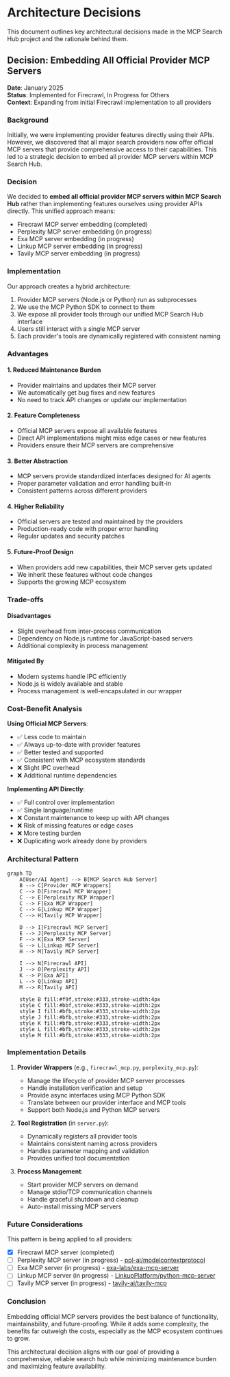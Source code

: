 # Architecture Decisions

This document outlines key architectural decisions made in the MCP Search Hub project and the rationale behind them.

## Decision: Embedding All Official Provider MCP Servers

**Date**: January 2025  
**Status**: Implemented for Firecrawl, In Progress for Others  
**Context**: Expanding from initial Firecrawl implementation to all providers

### Background

Initially, we were implementing provider features directly using their APIs. However, we discovered that all major search providers now offer official MCP servers that provide comprehensive access to their capabilities. This led to a strategic decision to embed all provider MCP servers within MCP Search Hub.

### Decision

We decided to **embed all official provider MCP servers within MCP Search Hub** rather than implementing features ourselves using provider APIs directly. This unified approach means:

- Firecrawl MCP server embedding (completed)
- Perplexity MCP server embedding (in progress)
- Exa MCP server embedding (in progress)
- Linkup MCP server embedding (in progress)
- Tavily MCP server embedding (in progress)

### Implementation

Our approach creates a hybrid architecture:

1. Provider MCP servers (Node.js or Python) run as subprocesses
2. We use the MCP Python SDK to connect to them
3. We expose all provider tools through our unified MCP Search Hub interface
4. Users still interact with a single MCP server
5. Each provider's tools are dynamically registered with consistent naming

### Advantages

#### 1. Reduced Maintenance Burden

- Provider maintains and updates their MCP server
- We automatically get bug fixes and new features
- No need to track API changes or update our implementation

#### 2. Feature Completeness

- Official MCP servers expose all available features
- Direct API implementations might miss edge cases or new features
- Providers ensure their MCP servers are comprehensive

#### 3. Better Abstraction

- MCP servers provide standardized interfaces designed for AI agents
- Proper parameter validation and error handling built-in
- Consistent patterns across different providers

#### 4. Higher Reliability

- Official servers are tested and maintained by the providers
- Production-ready code with proper error handling
- Regular updates and security patches

#### 5. Future-Proof Design

- When providers add new capabilities, their MCP server gets updated
- We inherit these features without code changes
- Supports the growing MCP ecosystem

### Trade-offs

#### Disadvantages

- Slight overhead from inter-process communication
- Dependency on Node.js runtime for JavaScript-based servers
- Additional complexity in process management

#### Mitigated By

- Modern systems handle IPC efficiently
- Node.js is widely available and stable
- Process management is well-encapsulated in our wrapper

### Cost-Benefit Analysis

**Using Official MCP Servers**:

- ✅ Less code to maintain
- ✅ Always up-to-date with provider features
- ✅ Better tested and supported
- ✅ Consistent with MCP ecosystem standards
- ❌ Slight IPC overhead
- ❌ Additional runtime dependencies

**Implementing API Directly**:

- ✅ Full control over implementation
- ✅ Single language/runtime
- ❌ Constant maintenance to keep up with API changes
- ❌ Risk of missing features or edge cases
- ❌ More testing burden
- ❌ Duplicating work already done by providers

### Architectural Pattern

```mermaid
graph TD
    A[User/AI Agent] --> B[MCP Search Hub Server]
    B --> C[Provider MCP Wrappers]
    C --> D[Firecrawl MCP Wrapper]
    C --> E[Perplexity MCP Wrapper]
    C --> F[Exa MCP Wrapper]
    C --> G[Linkup MCP Wrapper]
    C --> H[Tavily MCP Wrapper]

    D --> I[Firecrawl MCP Server]
    E --> J[Perplexity MCP Server]
    F --> K[Exa MCP Server]
    G --> L[Linkup MCP Server]
    H --> M[Tavily MCP Server]

    I --> N[Firecrawl API]
    J --> O[Perplexity API]
    K --> P[Exa API]
    L --> Q[Linkup API]
    M --> R[Tavily API]

    style B fill:#f9f,stroke:#333,stroke-width:4px
    style C fill:#bbf,stroke:#333,stroke-width:2px
    style I fill:#bfb,stroke:#333,stroke-width:2px
    style J fill:#bfb,stroke:#333,stroke-width:2px
    style K fill:#bfb,stroke:#333,stroke-width:2px
    style L fill:#bfb,stroke:#333,stroke-width:2px
    style M fill:#bfb,stroke:#333,stroke-width:2px
```

### Implementation Details

1. **Provider Wrappers** (e.g., `firecrawl_mcp.py`, `perplexity_mcp.py`):

   - Manage the lifecycle of provider MCP server processes
   - Handle installation verification and setup
   - Provide async interfaces using MCP Python SDK
   - Translate between our provider interface and MCP tools
   - Support both Node.js and Python MCP servers

2. **Tool Registration** (in `server.py`):

   - Dynamically registers all provider tools
   - Maintains consistent naming across providers
   - Handles parameter mapping and validation
   - Provides unified tool documentation

3. **Process Management**:
   - Start provider MCP servers on demand
   - Manage stdio/TCP communication channels
   - Handle graceful shutdown and cleanup
   - Auto-install missing MCP servers

### Future Considerations

This pattern is being applied to all providers:

- [x] Firecrawl MCP server (completed)
- [ ] Perplexity MCP server (in progress) - [ppl-ai/modelcontextprotocol](https://github.com/ppl-ai/modelcontextprotocol)
- [ ] Exa MCP server (in progress) - [exa-labs/exa-mcp-server](https://github.com/exa-labs/exa-mcp-server)
- [ ] Linkup MCP server (in progress) - [LinkupPlatform/python-mcp-server](https://github.com/LinkupPlatform/python-mcp-server)
- [ ] Tavily MCP server (in progress) - [tavily-ai/tavily-mcp](https://github.com/tavily-ai/tavily-mcp)

### Conclusion

Embedding official MCP servers provides the best balance of functionality, maintainability, and future-proofing. While it adds some complexity, the benefits far outweigh the costs, especially as the MCP ecosystem continues to grow.

This architectural decision aligns with our goal of providing a comprehensive, reliable search hub while minimizing maintenance burden and maximizing feature availability.
